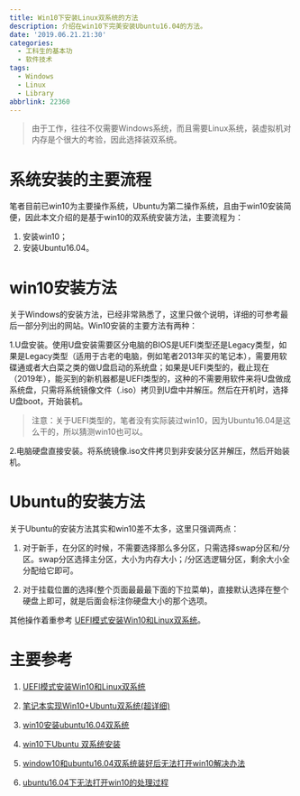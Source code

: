 ```yaml
---
title: Win10下安装Linux双系统的方法
description: 介绍在win10下完美安装Ubuntu16.04的方法。
date: '2019.06.21.21:30'
categories:
  - 工科生的基本功
  - 软件技术
tags:
  - Windows
  - Linux
  - Library
abbrlink: 22360
---
```


> 由于工作，往往不仅需要Windows系统，而且需要Linux系统，装虚拟机对内存是个很大的考验，因此选择装双系统。


<!-- more -->

# 系统安装的主要流程

笔者目前已win10为主要操作系统，Ubuntu为第二操作系统，且由于win10安装简便，因此本文介绍的是基于win10的双系统安装方法，主要流程为：

1. 安装win10；
2. 安装Ubuntu16.04。

# win10安装方法

关于Windows的安装方法，已经非常熟悉了，这里只做个说明，详细的可参考最后一部分列出的网站。Win10安装的主要方法有两种：

1.U盘安装。使用U盘安装需要区分电脑的BIOS是UEFI类型还是Legacy类型，如果是Legacy类型（适用于古老的电脑，例如笔者2013年买的笔记本），需要用软碟通或者大白菜之类的做U盘启动的系统盘；如果是UEFI类型的，截止现在（2019年），能买到的新机器都是UEFI类型的，这种的不需要用软件来将U盘做成系统盘，只需将系统镜像文件（.iso）拷贝到U盘中并解压。然后在开机时，选择U盘boot，开始装机。

> 注意：关于UEFI类型的，笔者没有实际装过win10，因为Ubuntu16.04是这么干的，所以猜测win10也可以。

2.电脑硬盘直接安装。将系统镜像.iso文件拷贝到非安装分区并解压，然后开始装机。

# Ubuntu的安装方法

关于Ubuntu的安装方法其实和win10差不太多，这里只强调两点：

1. 对于新手，在分区的时候，不需要选择那么多分区，只需选择swap分区和/分区。swap分区选择主分区，大小为内存大小；/分区选逻辑分区，剩余大小全分配给它即可。

2. 对于挂载位置的选择(整个页面最最最下面的下拉菜单)，直接默认选择在整个硬盘上即可，就是后面会标注你硬盘大小的那个选项。

其他操作着重参考
[UEFI模式安装Win10和Linux双系统](https://blog.csdn.net/romandion/article/details/79031519?utm_source=app)。

# 主要参考

1. [UEFI模式安装Win10和Linux双系统](https://blog.csdn.net/romandion/article/details/79031519?utm_source=app)

2. [笔记本实现Win10+Ubuntu双系统(超详细)](https://blog.csdn.net/qq_28919991/article/details/83989958?utm_source=app)

3. [win10安装ubuntu16.04双系统](https://www.jianshu.com/p/00ddf43a4f16)

4. [win10下Ubuntu 双系统安装](https://blog.csdn.net/weixin_44585583/article/details/90704452)

5. [window10和ubuntu16.04双系统装好后无法打开win10解决办法](https://www.jianshu.com/p/4be29762227f)

6. [ubuntu16.04下无法打开win10的处理过程](https://blog.csdn.net/u010472596/article/details/85100474)
